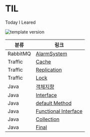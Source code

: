 # TIL
<p>Today I Leared</p>
<p >
  <img src="https://img.shields.io/badge/version-1.0.0-blue?style=flat-square" alt="template version"/>
</p>


분류|링크|
|---|---|
|RabbitMQ|[AlarmSystem](https://github.com/eunseo2/AlarmSystem)
|Traffic|[Cache](https://github.com/eunseo2/TIL/blob/main/Cache%20%EC%A0%81%EC%9A%A9.md)
|Traffic|[Replication](https://github.com/eunseo2/TIL/blob/main/Replication%20%EC%A0%81%EC%9A%A9.md)
|Traffic|[Lock](https://github.com/eunseo2/TIL/blob/main/Lock%20%EC%A0%81%EC%9A%A9.md)
|Java|[객체지향](https://velog.io/@eunseo2/TIL-10-%EA%B0%9D%EC%B2%B4%EC%A7%80%ED%96%A5-JAVA)
|Java|[Interface](https://velog.io/@eunseo2/TIL-11-Interface-JAVA)
|Java|[default Method](https://velog.io/@eunseo2/TIL-12-default-Method-JAVA)
|Java|[Functional Interface](https://velog.io/@eunseo2/TIL-13-Functional-Interface-JAVA)
|Java|[Collection](https://velog.io/@eunseo2/TIL-14-Collection-JAVA)|
|Java|[Final](https://velog.io/@eunseo2/TIL-15-Java-Final)|

